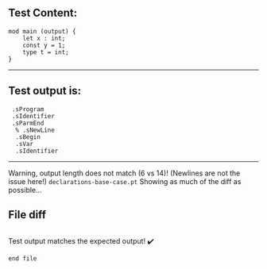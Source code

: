 
Test Content: 
-------------------------
```
mod main (output) {
    let x : int;
    const y = 1;
    type t = int;
}
```
------------------------
Test output is: 
-------------------------
```
 .sProgram
 .sIdentifier
 .sParmEnd
  % .sNewLine
  .sBegin
  .sVar
  .sIdentifier

```
------------------------
Warning, output length does not match (6 vs 14)!  (Newlines are not the issue here!) `declarations-base-case.pt`
Showing as much of the diff as possible...

File diff
-------------------------
```diff

```
Test output matches the expected output! :heavy_check_mark:

```
end file
